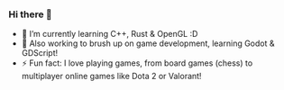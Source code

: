 ### Hi there 👋

- 🌱 I’m currently learning C++, Rust & OpenGL :D
- 🔭 Also working to brush up on game development, learning Godot & GDScript!
- ⚡ Fun fact: I love playing games, from board games (chess) to multiplayer online games like Dota 2 or Valorant!
